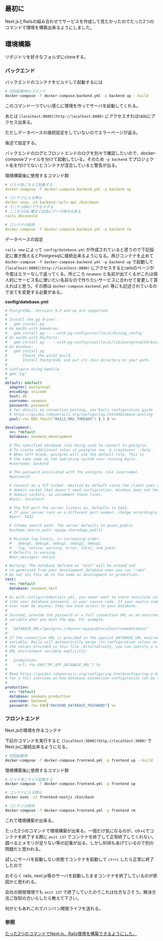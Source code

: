 ## 最初に

Next.jsとRailsの組み合わせでサービスを作成して見たかったのでたった2つのコマンドで環境を構築出来るようにしました。

## 環境構築

リポジトリを好きなフォルダにcloneする。

### バックエンド

バックエンドのコンテナをビルドして起動するには

```bash
# 初回起動時のコマンド
docker-compose -f docker-compose.backend.yml -p backend up --build
```

このコマンド一つでいい感じに環境を作ってサーバを起動してくれる。

あとは `[localhost:8080](http://localhost:8080)` にアクセスすればrailsにアクセス出来る。

ただしデータベースの接続設定をしていないのでエラーページが返る。

後述で設定する。

バックエンドのログとフロントエンドのログを別々で確認したいので、docker-composeファイルを分けて起動している。そのため `-p backend` でプロジェクト名を付けてないとコンテナが混合していると警告が出る。

環境構築後に使用するコマンド群

```yaml
# ビルド後こちらで起動する
docker-compose -f docker-compose.backend.yml -p backend up

# コンテナに入る際は
docker exec -it backend-rails-api /bin/bash
# そこからDBにアクセスする
# ここからSQL構文で自由にデータ操作出来る
rails dbconsole

# コンテナの削除
docker-compose -f docker-compose.backend.yml -p backend rm
```

データベースの設定

`rails new` によって `config/datebase.yml` が作成されていると思うので下記設定に置き換えるとPostgresqlに接続出来るようになる。再びコンテナを止めて `docker-compose -f docker-compose.backend.yml -p backend up` で起動して  `[localhost:8080](http://localhost:8080)` にアクセスするとrailsのページが今度はエラーなしで返ってくる。所どころ `neumann` と名前が出てくるがこれは個人的にサービス名に使いたい名前なので作りたいサービスに合わせて変更して貰えればと思う。その際は `docker-compose.backend.yml` 等にも記述されているので全てを変更する必要がある。

**config/datebase.yml**

```yaml
# PostgreSQL. Versions 9.3 and up are supported.
#
# Install the pg driver:
#   gem install pg
# On macOS with Homebrew:
#   gem install pg -- --with-pg-config=/usr/local/bin/pg_config
# On macOS with MacPorts:
#   gem install pg -- --with-pg-config=/opt/local/lib/postgresql84/bin/pg_config
# On Windows:
#   gem install pg
#       Choose the win32 build.
#       Install PostgreSQL and put its /bin directory on your path.
#
# Configure Using Gemfile
# gem "pg"
#
default: &default
  adapter: postgresql
  encoding: unicode
  host: db
  username: neumann
  password: password
  # For details on connection pooling, see Rails configuration guide
  # https://guides.rubyonrails.org/configuring.html#database-pooling
  pool: <%= ENV.fetch("RAILS_MAX_THREADS") { 5 } %>

development:
  <<: *default
  database: neumann_development

  # The specified database role being used to connect to postgres.
  # To create additional roles in postgres see `$ createuser --help`.
  # When left blank, postgres will use the default role. This is
  # the same name as the operating system user running Rails.
  #username: backend

  # The password associated with the postgres role (username).
  #password:

  # Connect on a TCP socket. Omitted by default since the client uses a
  # domain socket that doesn't need configuration. Windows does not have
  # domain sockets, so uncomment these lines.
  #host: localhost

  # The TCP port the server listens on. Defaults to 5432.
  # If your server runs on a different port number, change accordingly.
  #port: 5432

  # Schema search path. The server defaults to $user,public
  #schema_search_path: myapp,sharedapp,public

  # Minimum log levels, in increasing order:
  #   debug5, debug4, debug3, debug2, debug1,
  #   log, notice, warning, error, fatal, and panic
  # Defaults to warning.
  #min_messages: notice

# Warning: The database defined as "test" will be erased and
# re-generated from your development database when you run "rake".
# Do not set this db to the same as development or production.
test:
  <<: *default
  database: neumann_test

# As with config/credentials.yml, you never want to store sensitive information,
# like your database password, in your source code. If your source code is
# ever seen by anyone, they now have access to your database.
#
# Instead, provide the password or a full connection URL as an environment
# variable when you boot the app. For example:
#
#   DATABASE_URL="postgres://myuser:mypass@localhost/somedatabase"
#
# If the connection URL is provided in the special DATABASE_URL environment
# variable, Rails will automatically merge its configuration values on top of
# the values provided in this file. Alternatively, you can specify a connection
# URL environment variable explicitly:
#
#   production:
#     url: <%= ENV["MY_APP_DATABASE_URL"] %>
#
# Read https://guides.rubyonrails.org/configuring.html#configuring-a-database
# for a full overview on how database connection configuration can be specified.
#
production:
  <<: *default
  database: neumann_production
  username: backend
  password: <%= ENV["BACKEND_DATABASE_PASSWORD"] %>
```

### フロントエンド

Next.jsの環境を作るコンテナ

下記のコマンドを実行すると `[localhost:3000](http://localhost:3000)` でNext.jsに接続出来るようになる。

```bash
# 初回起動時
docker-compose -f docker-compose.frontend.yml -p frontend up --build
```

環境構築後に使用するコマンド群

```bash
# ビルド後こちらで起動する
docker-compose -f docker-compose.frontend.yml -p frontend up

# コンテナに入る際は
docker exec -it frontend-nextjs /bin/bash

# コンテナの削除
docker-compose -f docker-compose.frontend.yml -p frontend rm
```

これで環境構築が出来る。

たった2つのコマンドで環境構築が出来る。一個だけ気になるのが、ctr+cでコンテナを終了する際に `exit 137` でコンテナを終了して正常終了してくれない。調べるとメモリが足りない等の記事が出る。しかし8GBもあげているので別の問題だと思われる。

試しにサーバを起動しない状態でコンテナを起動して `ctr+c` したら正常に終了したので

おそらく rails, next.js等のサーバを起動したままコンテナを終了しているのが原因かと思われる。

会社の開発環境でも `exit 137` で終了していたのでこれは仕方なさそう。解決方法ご存知の方いらしたら教えて下さい。

何がともあれこれでバンバン開発ライフを送れる。

### 参照

[たった2つのコマンドでNext.js、Rails環境を構築できるようにした。](https://zenn.dev/unemployed/articles/nextjs-rails-postgresql-docker)